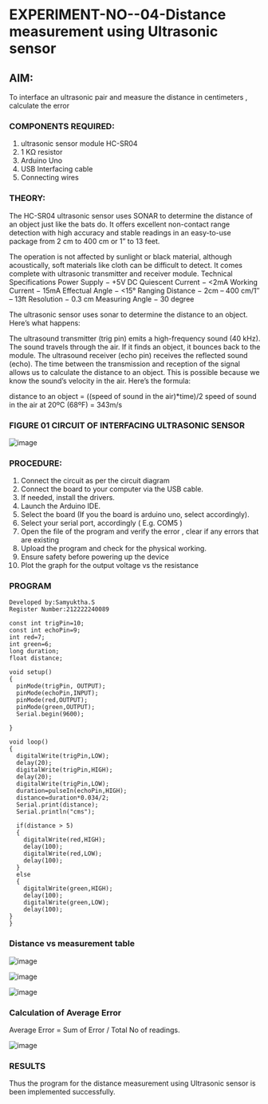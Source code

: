 # EXPERIMENT-NO--04-Distance measurement using Ultrasonic sensor

## AIM: 
To interface an ultrasonic pair and measure the distance in centimeters , calculate the error
 
### COMPONENTS REQUIRED:
1.	ultrasonic sensor module HC-SR04
2.	1 KΩ resistor 
3.	Arduino Uno 
4.	USB Interfacing cable 
5.	Connecting wires 


### THEORY: 
The HC-SR04 ultrasonic sensor uses SONAR to determine the distance of an object just like the bats do. It offers excellent non-contact range detection with high accuracy and stable readings in an easy-to-use package from 2 cm to 400 cm or 1” to 13 feet.

The operation is not affected by sunlight or black material, although acoustically, soft materials like cloth can be difficult to detect. It comes complete with ultrasonic transmitter and receiver module.
Technical Specifications
Power Supply − +5V DC
Quiescent Current − <2mA
Working Current − 15mA
Effectual Angle − <15°
Ranging Distance − 2cm – 400 cm/1″ – 13ft
Resolution − 0.3 cm
Measuring Angle − 30 degree

The ultrasonic sensor uses sonar to determine the distance to an object. Here’s what happens:

The ultrasound transmitter (trig pin) emits a high-frequency sound (40 kHz).
The sound travels through the air. If it finds an object, it bounces back to the module.
The ultrasound receiver (echo pin) receives the reflected sound (echo).
The time between the transmission and reception of the signal allows us to calculate the distance to an object. This is possible because we know the sound’s velocity in the air. Here’s the formula:

distance to an object = ((speed of sound in the air)*time)/2
speed of sound in the air at 20ºC (68ºF) = 343m/s

### FIGURE 01 CIRCUIT OF INTERFACING ULTRASONIC SENSOR 


![image](https://user-images.githubusercontent.com/36288975/166430594-5adb4ca9-5a42-4781-a7e6-7236b3766a85.png)



### PROCEDURE:
1.	Connect the circuit as per the circuit diagram 
2.	Connect the board to your computer via the USB cable.
3.	If needed, install the drivers.
4.	Launch the Arduino IDE.
5.	Select the board (If you the board is arduino uno, select accordingly).
6.	Select your serial port, accordingly ( E.g. COM5 )
7.	Open the file of the program  and verify the error , clear if any errors that are existing 
8.	Upload the program and check for the physical working. 
9.	Ensure safety before powering up the device 
10.	Plot the graph for the output voltage vs the resistance 


### PROGRAM 
```
Developed by:Samyuktha.S
Register Number:212222240089
```
```
const int trigPin=10;
const int echoPin=9;
int red=7;
int green=6;
long duration;
float distance;

void setup()
{
  pinMode(trigPin, OUTPUT);
  pinMode(echoPin,INPUT);
  pinMode(red,OUTPUT);
  pinMode(green,OUTPUT);
  Serial.begin(9600);
  
}

void loop()
{
  digitalWrite(trigPin,LOW);
  delay(20);
  digitalWrite(trigPin,HIGH);
  delay(20);
  digitalWrite(trigPin,LOW);
  duration=pulseIn(echoPin,HIGH);
  distance=duration*0.034/2;
  Serial.print(distance);
  Serial.println("cms");
  
  if(distance > 5)
  {
    digitalWrite(red,HIGH);
    delay(100);
    digitalWrite(red,LOW);
    delay(100);
  }
  else
  {
    digitalWrite(green,HIGH);
    delay(100);
    digitalWrite(green,LOW);
    delay(100);
}
}
```

### Distance vs measurement table 

![image](https://github.com/SamyukthaSreenivasan/Experiment--04-Interfacing-digital-output-with-arduino-ultrasonic-sensor/assets/119475703/a25f7263-d88b-42a2-ab0c-9e76b1481d90)


![image](https://github.com/SamyukthaSreenivasan/Experiment--04-Interfacing-digital-output-with-arduino-ultrasonic-sensor/assets/119475703/07f65958-0060-4905-90ae-9d188ec91db0)


![image](https://github.com/SamyukthaSreenivasan/Experiment--04-Interfacing-digital-output-with-arduino-ultrasonic-sensor/assets/119475703/7d7a0490-feb4-44d5-bc1e-3afaeaf1bca6)


### Calculation of Average Error

Average Error = Sum of Error / Total No of readings.

![image](https://github.com/SamyukthaSreenivasan/Experiment--04-Interfacing-digital-output-with-arduino-ultrasonic-sensor/assets/119475703/bd866a89-b616-4743-99c1-05e37e7f36bc)


### RESULTS
Thus the program for the distance measurement using Ultrasonic sensor is been implemented successfully.
